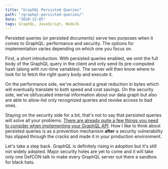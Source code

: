 ```yaml
---
title: "GraphQL Persisted Queries"
path: "/graphql-persisted-queries/"
date: "2020-12-05"
tags: GraphQL, JavaScript, NodeJS
---
```


Persisted queries (or persisted documents) serve two purposes when it comes to GraphQL: performance and security. The options for implementation varies depending on which one you focus on.

First, a short introduction. With persisted queries enabled, we omit the full body of the GraphQL query in the client and only send its pre-computed hash (along with run-time variables). The server will then know where to look for to fetch the right query body and execute it.

On the performance side, we've achieved a great reduction in bytes which will eventually translate to both speed and cost savings. On the security side, we've obfuscated internal information about our data graph but also are able to allow-list only recognized queries and revoke access to bad ones.

Staying on the security side for a bit, that's not to say that persisted queries will solve all your problems. [There are already quite a few things you need to consider when implementing your GraphQL API](https://carvesystems.com/news/the-5-most-common-graphql-security-vulnerabilities/). How I like to think about persisted queries is as a prevention mechanism **after** a security vulnerability has slipped through the cracks and made it in your production environment.

Let's take a step back. GraphQL is definitely rising in adoption but it's still not widely adopted. Major security holes are yet to come and it will take only one DefCON talk to make every GraphQL server out there a sandbox for black hats.
